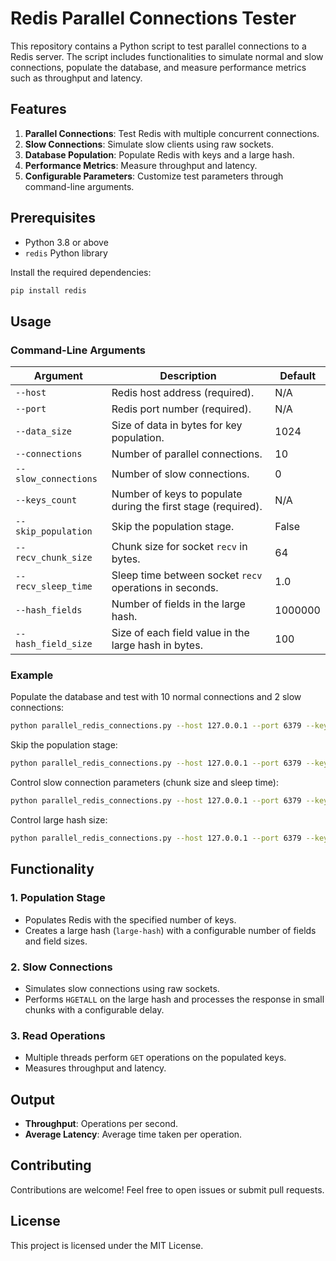 # Redis Parallel Connections Tester

This repository contains a Python script to test parallel connections to a Redis server. The script includes functionalities to simulate normal and slow connections, populate the database, and measure performance metrics such as throughput and latency.

## Features

1. **Parallel Connections**: Test Redis with multiple concurrent connections.
2. **Slow Connections**: Simulate slow clients using raw sockets.
3. **Database Population**: Populate Redis with keys and a large hash.
4. **Performance Metrics**: Measure throughput and latency.
5. **Configurable Parameters**: Customize test parameters through command-line arguments.

## Prerequisites

- Python 3.8 or above
- `redis` Python library

Install the required dependencies:
```bash
pip install redis
```

## Usage

### Command-Line Arguments

| Argument              | Description                                                      | Default     |
|-----------------------|------------------------------------------------------------------|-------------|
| `--host`              | Redis host address (required).                                  | N/A         |
| `--port`              | Redis port number (required).                                   | N/A         |
| `--data_size`         | Size of data in bytes for key population.                      | 1024        |
| `--connections`       | Number of parallel connections.                                | 10          |
| `--slow_connections`  | Number of slow connections.                                     | 0           |
| `--keys_count`        | Number of keys to populate during the first stage (required).  | N/A         |
| `--skip_population`   | Skip the population stage.                                      | False       |
| `--recv_chunk_size`   | Chunk size for socket `recv` in bytes.                         | 64          |
| `--recv_sleep_time`   | Sleep time between socket `recv` operations in seconds.        | 1.0         |
| `--hash_fields`       | Number of fields in the large hash.                            | 1000000     |
| `--hash_field_size`   | Size of each field value in the large hash in bytes.           | 100         |

### Example

Populate the database and test with 10 normal connections and 2 slow connections:
```bash
python parallel_redis_connections.py --host 127.0.0.1 --port 6379 --keys_count 1000 --connections 10 --slow_connections 2
```

Skip the population stage:
```bash
python parallel_redis_connections.py --host 127.0.0.1 --port 6379 --keys_count 1000 --connections 10 --slow_connections 2 --skip_population
```

Control slow connection parameters (chunk size and sleep time):
```bash
python parallel_redis_connections.py --host 127.0.0.1 --port 6379 --keys_count 1000 --connections 10 --slow_connections 2 --recv_chunk_size 128 --recv_sleep_time 0.5
```

Control large hash size:
```bash
python parallel_redis_connections.py --host 127.0.0.1 --port 6379 --keys_count 1000 --connections 10 --hash_fields 500000 --hash_field_size 200
```

## Functionality

### 1. **Population Stage**
- Populates Redis with the specified number of keys.
- Creates a large hash (`large-hash`) with a configurable number of fields and field sizes.

### 2. **Slow Connections**
- Simulates slow connections using raw sockets.
- Performs `HGETALL` on the large hash and processes the response in small chunks with a configurable delay.

### 3. **Read Operations**
- Multiple threads perform `GET` operations on the populated keys.
- Measures throughput and latency.

## Output

- **Throughput**: Operations per second.
- **Average Latency**: Average time taken per operation.

## Contributing

Contributions are welcome! Feel free to open issues or submit pull requests.

## License

This project is licensed under the MIT License.


